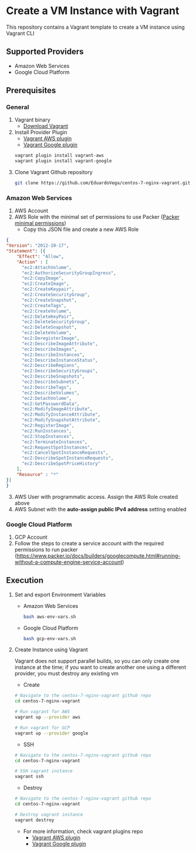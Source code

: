 # Create a VM Instance with Vagrant

This repository contains a Vagrant template to create a VM instance using Vagrant CLI

## Supported Providers

- Amazon Web Services
- Google Cloud Platform

## Prerequisites

### General

1. Vagrant binary
    - [Download Vagrant](https://www.vagrantup.com/downloads.html)
2. Install Provider Plugin
    - [Vagrant AWS plugin](https://github.com/mitchellh/vagrant-aws)
    - [Vagrant Google plugin](https://github.com/mitchellh/vagrant-google)
    ```bash
    vagrant plugin install vagrant-aws
    vagrant plugin install vagrant-google
    ```
3. Clone Vagrant Github repository
    ``` bash
    git clone https://github.com/EduardoVega/centos-7-nginx-vagrant.git
    ```

### Amazon Web Services

1. AWS Account
2. AWS Role with the minimal set of permissions to use Packer ([Packer minimal permissions](https://www.packer.io/docs/builders/amazon.html#iam-task-or-instance-role))
    - Copy this JSON file and create a new AWS Role
  ```json
  {
  "Version": "2012-10-17",
  "Statement": [{
      "Effect": "Allow",
      "Action" : [
        "ec2:AttachVolume",
        "ec2:AuthorizeSecurityGroupIngress",
        "ec2:CopyImage",
        "ec2:CreateImage",
        "ec2:CreateKeypair",
        "ec2:CreateSecurityGroup",
        "ec2:CreateSnapshot",
        "ec2:CreateTags",
        "ec2:CreateVolume",
        "ec2:DeleteKeyPair",
        "ec2:DeleteSecurityGroup",
        "ec2:DeleteSnapshot",
        "ec2:DeleteVolume",
        "ec2:DeregisterImage",
        "ec2:DescribeImageAttribute",
        "ec2:DescribeImages",
        "ec2:DescribeInstances",
        "ec2:DescribeInstanceStatus",
        "ec2:DescribeRegions",
        "ec2:DescribeSecurityGroups",
        "ec2:DescribeSnapshots",
        "ec2:DescribeSubnets",
        "ec2:DescribeTags",
        "ec2:DescribeVolumes",
        "ec2:DetachVolume",
        "ec2:GetPasswordData",
        "ec2:ModifyImageAttribute",
        "ec2:ModifyInstanceAttribute",
        "ec2:ModifySnapshotAttribute",
        "ec2:RegisterImage",
        "ec2:RunInstances",
        "ec2:StopInstances",
        "ec2:TerminateInstances",
        "ec2:RequestSpotInstances",
        "ec2:CancelSpotInstanceRequests",
        "ec2:DescribeSpotInstanceRequests",
        "ec2:DescribeSpotPriceHistory"
      ],
      "Resource" : "*"
  }]
}
```
3. AWS User with programmatic access. Assign the AWS Role created above
4. AWS Subnet with the **auto-assign public IPv4 address** setting enabled

### Google Cloud Platform

1. GCP Account
2. Follow the steps to create a service account with the required permissions to run packer (https://www.packer.io/docs/builders/googlecompute.html#running-without-a-compute-engine-service-account)

## Execution
1. Set and export Environment Variables
    - Amazon Web Services
      ```bash
      bash aws-env-vars.sh
      ```
    - Google Cloud Platform
      ```bash
      bash gcp-env-vars.sh
      ```
2. Create Instance using Vagrant

    Vagrant does not support parallel builds, so you can only create one instance at the time; if you want to create another one using a different provider, you must destroy any existing vm

    - Create
    ```bash
    # Navigate to the centos-7-nginx-vagrant github repo
    cd centos-7-nginx-vagrant

    # Run vagrant for AWS
    vagrant up --provider aws

    # Run vagrant for GCP
    vagrant up --provider google
    ```
    
    - SSH
    ```bash
    # Navigate to the centos-7-nginx-vagrant github repo
    cd centos-7-nginx-vagrant

    # SSH vagrant instance
    vagrant ssh
    ```

    - Destroy
    ```bash
    # Navigate to the centos-7-nginx-vagrant github repo
    cd centos-7-nginx-vagrant

    # Destroy vagrant instance
    vagrant destroy
    ```

    - For more information, check vagrant plugins repo
      - [Vagrant AWS plugin](https://github.com/mitchellh/vagrant-aws)
      - [Vagrant Google plugin](https://github.com/mitchellh/vagrant-google)


